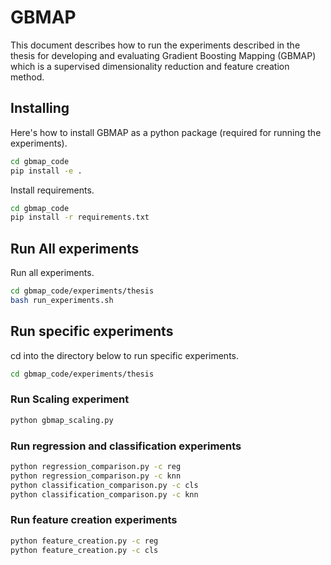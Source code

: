 # GBMAP

This document describes how to run the experiments described in the thesis for developing and evaluating Gradient Boosting Mapping (GBMAP) which is a supervised dimensionality reduction and feature creation method.

## Installing

Here's how to install GBMAP as a python package (required for running the experiments).
```bash
cd gbmap_code
pip install -e .
```


Install requirements.
```bash
cd gbmap_code
pip install -r requirements.txt
```


## Run All experiments

Run all experiments.
```bash
cd gbmap_code/experiments/thesis
bash run_experiments.sh
```
## Run specific experiments

cd  into the directory below to run specific experiments.
```bash
cd gbmap_code/experiments/thesis
```

### Run Scaling experiment
```bash
python gbmap_scaling.py
```

### Run regression and classification experiments 
```bash
python regression_comparison.py -c reg
python regression_comparison.py -c knn
python classification_comparison.py -c cls
python classification_comparison.py -c knn
```

### Run feature creation experiments 
```bash
python feature_creation.py -c reg
python feature_creation.py -c cls
```
